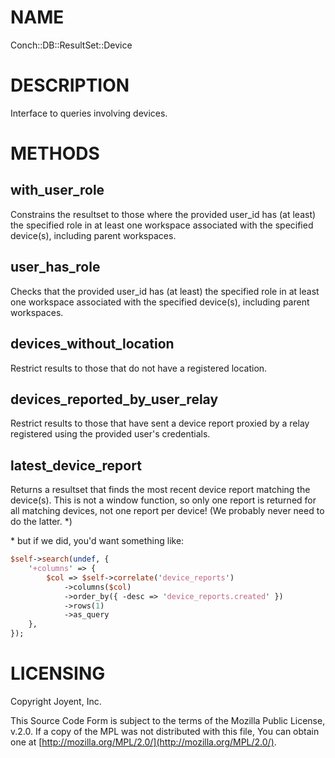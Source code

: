 # NAME

Conch::DB::ResultSet::Device

# DESCRIPTION

Interface to queries involving devices.

# METHODS

## with\_user\_role

Constrains the resultset to those where the provided user\_id has (at least) the specified role
in at least one workspace associated with the specified device(s), including parent workspaces.

## user\_has\_role

Checks that the provided user\_id has (at least) the specified role in at least one
workspace associated with the specified device(s), including parent workspaces.

## devices\_without\_location

Restrict results to those that do not have a registered location.

## devices\_reported\_by\_user\_relay

Restrict results to those that have sent a device report proxied by a relay
registered using the provided user's credentials.

## latest\_device\_report

Returns a resultset that finds the most recent device report matching the device(s). This is
not a window function, so only one report is returned for all matching devices, not one report
per device! (We probably never need to do the latter. \*)

\* but if we did, you'd want something like:

```perl
$self->search(undef, {
    '+columns' => {
        $col => $self->correlate('device_reports')
            ->columns($col)
            ->order_by({ -desc => 'device_reports.created' })
            ->rows(1)
            ->as_query
    },
});
```

# LICENSING

Copyright Joyent, Inc.

This Source Code Form is subject to the terms of the Mozilla Public License,
v.2.0. If a copy of the MPL was not distributed with this file, You can obtain
one at [http://mozilla.org/MPL/2.0/](http://mozilla.org/MPL/2.0/).
